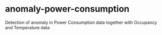 # anomaly-power-consumption
Detection of anomaly in Power Consumption data together with Occupancy and Temperature data
